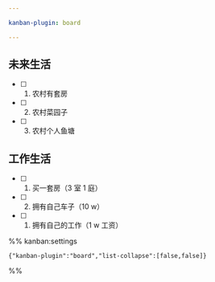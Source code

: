 ```yaml
---

kanban-plugin: board

---
```


## 未来生活

- [ ] 1. 农村有套房
- [ ] 2. 农村菜园子
- [ ] 3. 农村个人鱼塘


## 工作生活

- [ ] 1. 买一套房（3 室 1 庭）
- [ ] 2. 拥有自己车子（10 w）
- [ ] 1. 拥有自己的工作（1 w 工资）




%% kanban:settings
```
{"kanban-plugin":"board","list-collapse":[false,false]}
```
%%